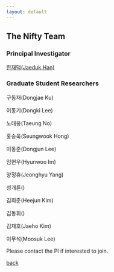 ```yaml
---
layout: default
---
```


## The Nifty Team

### Principal Investigator
[한재덕(Jaeduk Han)](./people/1_jaedukhan.html)


### Graduate Student Researchers
구동재(Dongjae Ku)

이동기(Dongki Lee)

노태웅(Taeung No)

홍승욱(Seungwook Hong)

이동준(Dongjun Lee)

임현우(Hyunwoo Im)

양정휴(Jeonghyu Yang)

성개륜()

김희준(Heejun Kim)

김동휘()

김재호(Jaeho Kim)

이무석(Moosuk Lee)

Please contact the PI if interested to join.

[back](./)
